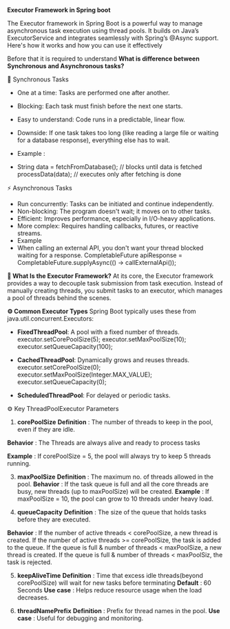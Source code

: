 
**Executor Framework in Spring boot**

The Executor framework in Spring Boot is a powerful way to manage asynchronous task execution using thread pools.
It builds on Java’s ExecutorService and integrates seamlessly with Spring’s @Async support.
Here's how it works and how you can use it effectively

Before that it is required to understand 
**What is difference between Synchronous and Asynchronous tasks?**

🔁 Synchronous Tasks
- One at a time: Tasks are performed one after another.
- Blocking: Each task must finish before the next one starts.
- Easy to understand: Code runs in a predictable, linear flow.
- Downside: If one task takes too long (like reading a large file or waiting for a database response), everything else has to wait.

- Example : 
- String data = fetchFromDatabase(); // blocks until data is fetched
  processData(data);                 // executes only after fetching is done

⚡ Asynchronous Tasks
- Run concurrently: Tasks can be initiated and continue independently.
- Non-blocking: The program doesn't wait; it moves on to other tasks.
- Efficient: Improves performance, especially in I/O-heavy applications.
- More complex: Requires handling callbacks, futures, or reactive streams.
- Example 
- When calling an external API, you don't want your thread blocked waiting for a response.
  CompletableFuture<String> apiResponse = CompletableFuture.supplyAsync(() -> callExternalApi());

**🧵 What Is the Executor Framework?**
At its core, the Executor framework provides a way to decouple task submission from task execution.
Instead of manually creating threads, you submit tasks to an executor, which manages a pool of threads behind the scenes.

**⚙️ Common Executor Types**
Spring Boot typically uses these from java.util.concurrent.Executors:
- **FixedThreadPool**: A pool with a fixed number of threads.
  executor.setCorePoolSize(5);
  executor.setMaxPoolSize(10);
  executor.setQueueCapacity(100);

- **CachedThreadPool**: Dynamically grows and reuses threads.
  executor.setCorePoolSize(0);
  executor.setMaxPoolSize(Integer.MAX_VALUE);
  executor.setQueueCapacity(0);

- **ScheduledThreadPool**: For delayed or periodic tasks.

⚙️ Key ThreadPoolExecutor Parameters 

1. **corePoolSize**
**Definition** : The number of threads to keep in the pool, even if they are idle.

**Behavior** : The Threads are always alive and ready to process tasks

**Example** : If corePoolSize = 5, the pool will always try to keep 5 threads running.

3. **maxPoolSize** 
**Definition** : The maximum no. of threads allowed in the pool.
**Behavior** : If the task queue is full and all the core threads are busy, new threads
   (up to maxPoolSize) will be created.
**Example** : If maxPoolSize = 10, the pool can grow to 10 threads under heavy load.

4. **queueCapacity**
**Definition** : The size of the queue that holds tasks before they are executed.

**Behavior** : 
If the number of active threads <  corePoolSize, a new thread is created.
If the number of active threads >= corePoolSize, the task is added to the queue.
If the queue is full & number of threads < maxPoolSize, a new thread is created.
If the queue is full & number of threads < maxPoolSiz, the task is rejected.

5. **keepAliveTime**
**Definition** : Time that excess idle threads(beyond corePoolSize) will wait for new tasks
 before terminating
**Default** : 60 Seconds
**Use case** : Helps reduce resource usage when the load decreases.

6. **threadNamePrefix**
**Definition** : Prefix for thread names in the pool.
**Use case** : Useful for debugging and monitoring.



